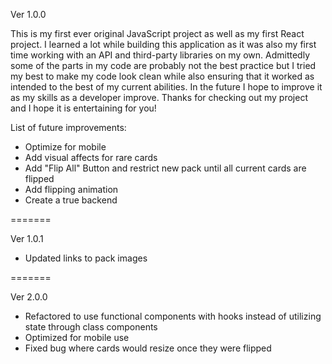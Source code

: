 Ver 1.0.0

This is my first ever original JavaScript project as well as my first React project. 
I learned a lot while building this application as it was also my first time working
with an API and third-party libraries on my own. Admittedly some of the parts in my 
code are probably not the best practice but I tried my best to make my code look clean
while also ensuring that it worked as intended to the best of my current abilities. In 
the future I hope to improve it as my skills as a developer improve. Thanks for 
checking out my project and I hope it is entertaining for you!

List of future improvements:
- Optimize for mobile 
- Add visual affects for rare cards
- Add "Flip All" Button and restrict new pack until all current cards are flipped
- Add flipping animation
- Create a true backend 

=======

Ver 1.0.1

- Updated links to pack images

=======

Ver 2.0.0
- Refactored to use functional components with hooks instead of utilizing state through class components
- Optimized for mobile use
- Fixed bug where cards would resize once they were flipped

